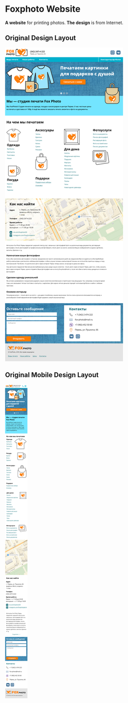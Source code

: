 # Foxphoto Website

**A website** for printing photos. **The design** is from Internet.

<!-- [Presentation](https://alexey96may.github.io/Foxphoto-website/build/) -->

## Original Design Layout

![Alt-Original Design Layout](/design.webp)

## Original Mobile Design Layout

![Alt-Original mobile Design Layout](/design-mob.webp)
